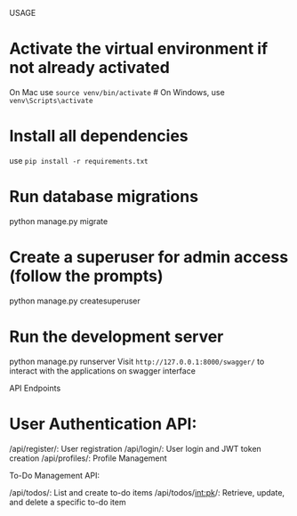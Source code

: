 
USAGE
# Activate the virtual environment if not already activated
On Mac use `source venv/bin/activate`  # On Windows, use `venv\Scripts\activate`

# Install all dependencies
use `pip install -r requirements.txt`

# Run database migrations
python manage.py migrate

# Create a superuser for admin access (follow the prompts)
python manage.py createsuperuser

# Run the development server
python manage.py runserver
Visit `http://127.0.0.1:8000/swagger/` to interact with the applications on swagger interface



API Endpoints

# User Authentication API:
/api/register/: User registration
/api/login/: User login and JWT token creation
/api/profiles/: Profile Management


To-Do Management API:

/api/todos/: List and create to-do items
/api/todos/<int:pk>/: Retrieve, update, and delete a specific to-do item


